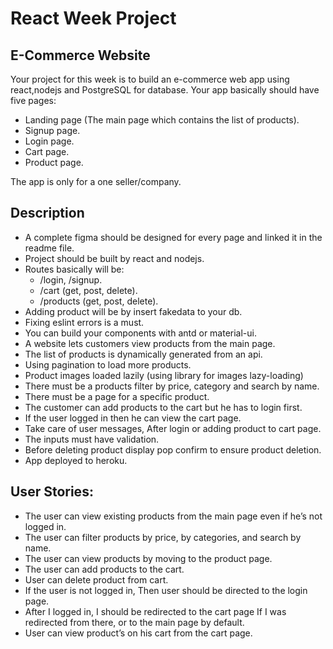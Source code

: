 # React Week Project

## E-Commerce Website

Your project for this week is to build an e-commerce web app using react,nodejs and PostgreSQL for database. Your app basically should have five pages: 
- Landing page (The main page which contains the list of products).
- Signup page.
- Login page.
- Cart page.
- Product page.

The app is only for a one seller/company.

## Description
- A complete figma should be designed for every page and linked it in the readme file.
- Project should be built by react and nodejs.
- Routes basically will be:
  - /login, /signup.
  - /cart (get, post, delete).
  - /products (get, post, delete).
- Adding product will be by insert fakedata to your db.
- Fixing eslint errors is a must.
- You can build your components with antd or material-ui.
- A website lets customers view products from the main page.
- The list of products is dynamically generated from an api.
- Using pagination to load more products.
- Product images loaded lazily (using library for images lazy-loading)
- There must be a products filter by price, category and search by name.
- There must be a page for a specific product.
- The customer can add products to the cart but he has to login first.
- If the user logged in then he can view the cart page.
- Take care of user messages, After login or adding product to cart page.
- The inputs must have validation.
- Before deleting product display pop confirm to ensure product deletion.
- App deployed to heroku. 

## User Stories:
- The user can view existing products from the main page even if he’s not logged in.
- The user can filter products by price, by categories, and search by name.
- The user can view products by moving to the product page.
- The user can add products to the cart.
- User can delete product from cart.
- If the user is not logged in, Then user should be directed to the login page.
- After I logged in, I should be redirected to the cart page If I was redirected from there, or to the main page by default.
- User can view product’s on his cart from the cart page.
 
